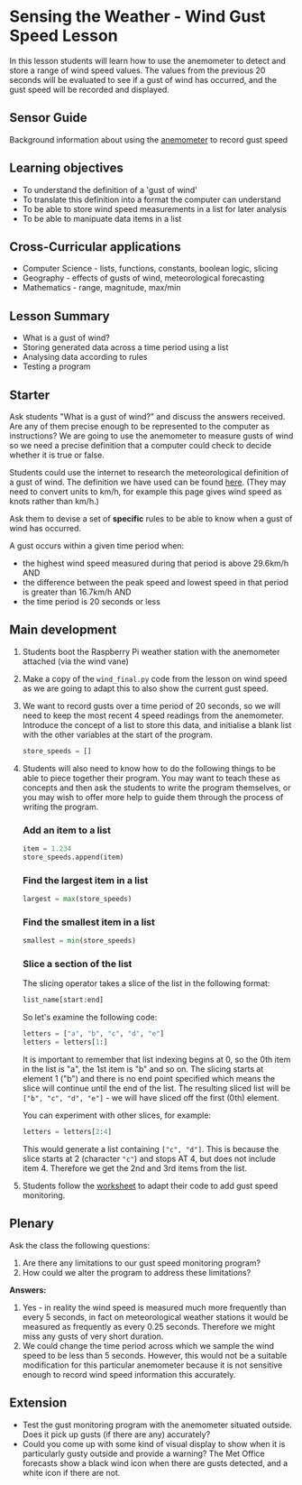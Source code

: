 #  Sensing the Weather - Wind Gust Speed Lesson

In this lesson students will learn how to use the anemometer to detect and store a range of wind speed values. The values from the previous 20 seconds will be evaluated to see if a gust of wind has occurred, and the gust speed will be recorded and displayed.

## Sensor Guide

Background information about using the [anemometer](about.md) to record gust speed

## Learning objectives

- To understand the definition of a 'gust of wind'
- To translate this definition into a format the computer can understand
- To be able to store wind speed measurements in a list for later analysis
- To be able to manipuate data items in a list

## Cross-Curricular applications

- Computer Science - lists, functions, constants, boolean logic, slicing 
- Geography - effects of gusts of wind, meteorological forecasting
- Mathematics - range, magnitude, max/min


## Lesson Summary

- What is a gust of wind?
- Storing generated data across a time period using a list
- Analysing data according to rules
- Testing a program

## Starter
Ask students "What is a gust of wind?" and discuss the answers received. Are any of them precise enough to be represented to the computer as instructions? We are going to use the anemometer to measure gusts of wind so we need a precise definition that a computer could check to decide whether it is true or false. 

Students could use the internet to research the meteorological definition of a gust of wind. The definition we have used can be found [here](http://glossary.ametsoc.org/wiki/Gust). (They may need to convert units to km/h, for example this page gives wind speed as knots rather than km/h.)

Ask them to devise a set of **specific** rules to be able to know when a gust of wind has occurred.

A gust occurs within a given time period when:
- the highest wind speed measured during that period is above 29.6km/h AND
- the difference between the peak speed and lowest speed in that period is greater than 16.7km/h AND
- the time period is 20 seconds or less


## Main development

1. Students boot the Raspberry Pi weather station with the anemometer attached (via the wind vane)
1. Make a copy of the `wind_final.py` code from the lesson on wind speed as we are going to adapt this to also show the current gust speed.
1. We want to record gusts over a time period of 20 seconds, so we will need to keep the most recent 4 speed readings from the anemometer. Introduce the concept of a list to store this data, and initialise a blank list with the other variables at the start of the program.

	```python
	store_speeds = []
	```
1. Students will also need to know how to do the following things to be able to piece together their program. You may want to teach these as concepts and then ask the students to write the program themselves, or you may wish to offer more help to guide them through the process of writing the program.

	### Add an item to a list

	```python
	item = 1.234
	store_speeds.append(item)
	```
	### Find the largest item in a list

	```python
	largest = max(store_speeds)
	```

	### Find the smallest item in a list

	```python
	smallest = min(store_speeds)
	```

	### Slice a section of the list

	The slicing operator takes a slice of the list in the following format:

	```python
	list_name[start:end]
	```
	So let's examine the following code:

	```python
	letters = ["a", "b", "c", "d", "e"]
	letters = letters[1:]
	```
	It is important to remember that list indexing begins at 0, so the 0th item in the list is "a", the 1st item is "b" and so on. The slicing starts at element 1 ("b") and there is no end point specified which means the slice will continue until the end of the list. The resulting sliced list will be `["b", "c", "d", "e"]` - we will have sliced off the first (0th) element.

	You can experiment with other slices, for example:

	```python
	letters = letters[2:4]
	```
	This would generate a list containing `["c", "d"]`. This is because the slice starts at 2 (character `"c"`) and stops AT 4, but does not include item 4. Therefore we get the 2nd and 3rd items from the list.

1. Students follow the [worksheet](worksheet.md) to adapt their code to add gust speed monitoring.


## Plenary

Ask the class the following questions:

1.  Are there any limitations to our gust speed monitoring program?
2.  How could we alter the program to address these limitations?

**Answers:**

1. Yes - in reality the wind speed is measured much more frequently than every 5 seconds, in fact on meteorological weather stations it would be measured as frequently as every 0.25 seconds. Therefore we might miss any gusts of very short duration.
2. We could change the time period across which we sample the wind speed to be less than 5 seconds. However, this would not be a suitable modification for this particular anemometer because it is not sensitive enough to record wind speed information this accurately. 


## Extension

- Test the gust monitoring program with the anemometer situated outside. Does it pick up gusts (if there are any) accurately?
- Could you come up with some kind of visual display to show when it is particularly gusty outside and provide a warning? The Met Office forecasts show a black wind icon when there are gusts detected, and a white icon if there are not.
